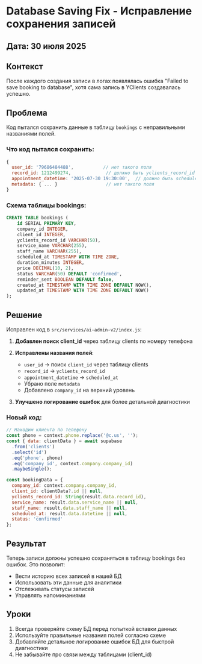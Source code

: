 # Database Saving Fix - Исправление сохранения записей

## Дата: 30 июля 2025

## Контекст

После каждого создания записи в логах появлялась ошибка "Failed to save booking to database", хотя сама запись в YClients создавалась успешно.

## Проблема

Код пытался сохранить данные в таблицу `bookings` с неправильными названиями полей. 

### Что код пытался сохранить:
```javascript
{
  user_id: '79686484488',           // нет такого поля
  record_id: 1212499274,             // должно быть yclients_record_id
  appointment_datetime: '2025-07-30 19:30:00',  // должно быть scheduled_at
  metadata: { ... }                  // нет такого поля
}
```

### Схема таблицы bookings:
```sql
CREATE TABLE bookings (
    id SERIAL PRIMARY KEY,
    company_id INTEGER,
    client_id INTEGER,
    yclients_record_id VARCHAR(50),
    service_name VARCHAR(255),
    staff_name VARCHAR(255),
    scheduled_at TIMESTAMP WITH TIME ZONE,
    duration_minutes INTEGER,
    price DECIMAL(10, 2),
    status VARCHAR(50) DEFAULT 'confirmed',
    reminder_sent BOOLEAN DEFAULT false,
    created_at TIMESTAMP WITH TIME ZONE DEFAULT NOW(),
    updated_at TIMESTAMP WITH TIME ZONE DEFAULT NOW()
);
```

## Решение

Исправлен код в `src/services/ai-admin-v2/index.js`:

1. **Добавлен поиск client_id** через таблицу clients по номеру телефона
2. **Исправлены названия полей**:
   - `user_id` → поиск `client_id` через таблицу clients
   - `record_id` → `yclients_record_id`
   - `appointment_datetime` → `scheduled_at`
   - Убрано поле `metadata`
   - Добавлено `company_id` на верхний уровень

3. **Улучшено логирование ошибок** для более детальной диагностики

### Новый код:
```javascript
// Находим клиента по телефону
const phone = context.phone.replace('@c.us', '');
const { data: clientData } = await supabase
  .from('clients')
  .select('id')
  .eq('phone', phone)
  .eq('company_id', context.company.company_id)
  .maybeSingle();

const bookingData = {
  company_id: context.company.company_id,
  client_id: clientData?.id || null,
  yclients_record_id: String(result.data.record_id),
  service_name: result.data.service_name || null,
  staff_name: result.data.staff_name || null,
  scheduled_at: result.data.datetime || null,
  status: 'confirmed'
};
```

## Результат

Теперь записи должны успешно сохраняться в таблицу bookings без ошибок. Это позволит:
- Вести историю всех записей в нашей БД
- Использовать эти данные для аналитики
- Отслеживать статусы записей
- Управлять напоминаниями

## Уроки

1. Всегда проверяйте схему БД перед попыткой вставки данных
2. Используйте правильные названия полей согласно схеме
3. Добавляйте детальное логирование ошибок БД для быстрой диагностики
4. Не забывайте про связи между таблицами (client_id)